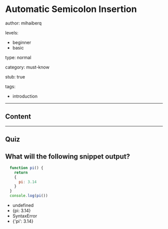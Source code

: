 # Automatic Semicolon Insertion
author: mihaiberq

levels:
  - beginner
  - basic

type: normal

category: must-know

stub: true

tags:
  - introduction

---
## Content

---
## Quiz

## What will the following snippet output?

```javascript
  function pi() {
    return
    {
      pi: 3.14
    }
  }
  console.log(pi())
```

* undefined
* {pi: 3.14}
* SyntaxError
* {'pi': 3.14}
